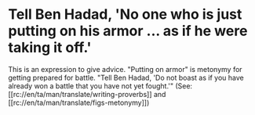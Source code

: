 # Tell Ben Hadad, 'No one who is just putting on his armor ... as if he were taking it off.'

This is an expression to give advice. "Putting on armor" is metonymy for getting prepared for battle. "Tell Ben Hadad, 'Do not boast as if you have already won a battle that you have not yet fought.'" (See: [[rc://en/ta/man/translate/writing-proverbs]] and [[rc://en/ta/man/translate/figs-metonymy]])